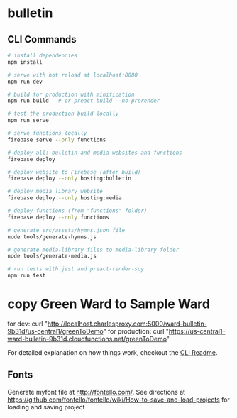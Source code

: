 # bulletin

## CLI Commands

```bash
# install dependencies
npm install

# serve with hot reload at localhost:8080
npm run dev

# build for production with minification
npm run build	# or preact build --no-prerender

# test the production build locally
npm run serve

# serve functions locally
firebase serve --only functions

# deploy all: bulletin and media websites and functions
firebase deploy

# deploy website to Firebase (after build)
firebase deploy --only hosting:bulletin

# deploy media library website
firebase deploy --only hosting:media

# deploy functions (from "functions" folder)
firebase deploy --only functions

# generate src/assets/hymns.json file
node tools/generate-hymns.js

# generate media-library files to media-library folder
node tools/generate-media.js

# run tests with jest and preact-render-spy
npm run test
```

# copy Green Ward to Sample Ward

for dev:
curl "http://localhost.charlesproxy.com:5000/ward-bulletin-9b31d/us-central1/greenToDemo"
for production:
curl "https://us-central1-ward-bulletin-9b31d.cloudfunctions.net/greenToDemo"

For detailed explanation on how things work, checkout the [CLI Readme](https://github.com/developit/preact-cli/blob/master/README.md).

## Fonts

Generate myfont file at http://fontello.com/. See directions at https://github.com/fontello/fontello/wiki/How-to-save-and-load-projects for loading and saving project
